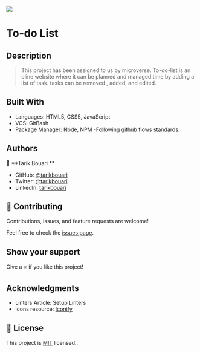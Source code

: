 ![](https://img.shields.io/badge/Microverse-blueviolet)

# To-do List

## Description 
> This project has been assigned to us by microverse.
> To-do-list is an oline website where it can be planned and managed time by adding a list of task. tasks can be removed , added, and edited.

## Built With
- Languages: HTML5, CSS5, JavaScript
- VCS: GitBash
- Package Manager: Node, NPM
-Following github flows standards.


## Authors

👤 **Tarik Bouari **

- GitHub: [@tarikbouari](https://github.com/tarikbouari)
- Twitter: [@tarikbouari](https://twitter.com/TarikBouari)
- LinkedIn: [tarikbouari](https://www.linkedin.com/in/tarik-bouari-44b7191a6/)

## 🤝 Contributing

Contributions, issues, and feature requests are welcome!

Feel free to check the [issues page](../../issues/).

## Show your support

Give a ⭐️ if you like this project!

## Acknowledgments

- Linters Article: Setup Linters
- Icons resource: [Iconify](https://iconify.design/cons8)

## 📝 License

This project is [MIT](./MIT.md) licensed..
